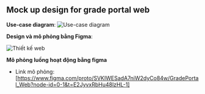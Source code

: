 ## Mock up design for grade portal web
**Use-case diagram**:
![Use-case diagram](Use-Case_Diagram.png)

**Design và mô phỏng bằng Figma**:

![Thiết kế web](GradePortal_Web_Page_Design.png)

**Mô phỏng luồng hoạt động bằng figma**

- Link mô phỏng: [https://www.figma.com/proto/SVKIWESadA7niW2dyCo84w/GradePortal_Web?node-id=0-1&t=E2JyvxRbHu48lzHL-1]